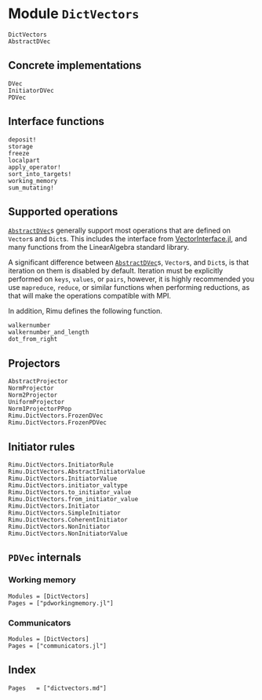 # Module `DictVectors`

```@docs
DictVectors
AbstractDVec
```

## Concrete implementations

```@docs
DVec
InitiatorDVec
PDVec
```

## Interface functions

```@docs
deposit!
storage
freeze
localpart
apply_operator!
sort_into_targets!
working_memory
sum_mutating!
```

## Supported operations

[`AbstractDVec`](@ref)s generally support most operations that are defined on `Vector`s and
`Dict`s. This includes the interface from
[VectorInterface.jl](https://github.com/Jutho/VectorInterface.jl), and many functions from
the LinearAlgebra standard library.

A significant difference between [`AbstractDVec`](@ref)s, `Vector`s, and `Dict`s, is that
iteration on them is disabled by default. Iteration must be explicitly performed on `keys`,
`values`, or `pairs`, however, it is highly recommended you use `mapreduce`, `reduce`, or
similar functions when performing reductions, as that will make the operations compatible
with MPI.

In addition, Rimu defines the following function.

```@docs
walkernumber
walkernumber_and_length
dot_from_right
```

## Projectors

```@docs
AbstractProjector
NormProjector
Norm2Projector
UniformProjector
Norm1ProjectorPPop
Rimu.DictVectors.FrozenDVec
Rimu.DictVectors.FrozenPDVec
```

## Initiator rules

```@docs
Rimu.DictVectors.InitiatorRule
Rimu.DictVectors.AbstractInitiatorValue
Rimu.DictVectors.InitiatorValue
Rimu.DictVectors.initiator_valtype
Rimu.DictVectors.to_initiator_value
Rimu.DictVectors.from_initiator_value
Rimu.DictVectors.Initiator
Rimu.DictVectors.SimpleInitiator
Rimu.DictVectors.CoherentInitiator
Rimu.DictVectors.NonInitiator
Rimu.DictVectors.NonInitiatorValue
```

## `PDVec` internals

### Working memory

```@autodocs
Modules = [DictVectors]
Pages = ["pdworkingmemory.jl"]
```

### Communicators

```@autodocs
Modules = [DictVectors]
Pages = ["communicators.jl"]
```

## Index
```@index
Pages   = ["dictvectors.md"]
```
